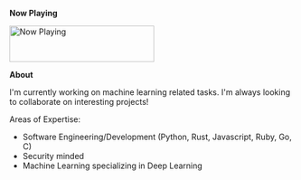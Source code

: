 **Now Playing**

<a href="https://skiman6010.vercel.app/now-playing?open">
    <img src="https://skiman6010.vercel.app/now-playing" width="256" height="64" alt="Now Playing">
</a>


**About**

I'm currently working on machine learning related tasks. I'm always looking to collaborate on interesting projects!

Areas of Expertise:

- Software Engineering/Development (Python, Rust, Javascript, Ruby, Go, C)
- Security minded
- Machine Learning specializing in Deep Learning
